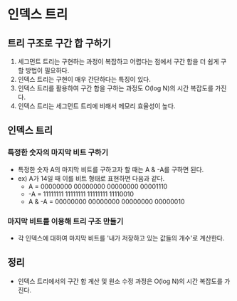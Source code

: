 # 인덱스 트리
## 트리 구조로 구간 합 구하기
1. 세그먼트 트리는 구현하는 과정이 복잡하고 어렵다는 점에서 구간 합을 더 쉽게 구할 방법이 필요하다.
2. 인덱스 트리는 구현이 매우 간단하다는 특징이 있다.
3. 인덱스 트리를 활용하여 구간 합을 구하는 과정도 O(log N)의 시간 복잡도를 가진다.
4. 인덱스 트리는 세그먼트 트리에 비해서 메모리 효율성이 높다.

## 인덱스 트리
### 특정한 숫자의 마지막 비트 구하기
- 특정한 숫자 A의 마지막 비트를 구하고자 할 때는 A & -A를 구하면 된다.
- ex) A가 14일 때 이를 비트 형태로 표현하면 다음과 같다.
    - A  = 00000000 00000000 00000000 00001110
    - -A = 11111111 11111111 11111111 11110010
    - A & -A = 00000000 00000000 00000000 00000010

### 마지막 비트를 이용해 트리 구조 만들기
- 각 인덱스에 대하여 마지막 비트를 '내가 저장하고 있는 값들의 개수'로 계산한다.

## 정리
- 인덱스 트리에서의 구간 합 계산 및 원소 수정 과정은 O(log N)의 시간 복잡도를 가진다.
